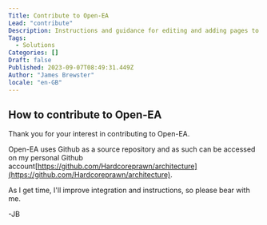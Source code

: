 ```yaml
---
Title: Contribute to Open-EA
Lead: "contribute"
Description: Instructions and guidance for editing and adding pages to the Open-EA repository.
Tags:
  - Solutions
Categories: []
Draft: false
Published: 2023-09-07T08:49:31.449Z
Author: "James Brewster"
locale: "en-GB"
---
```


## How to contribute to Open-EA

Thank you for your interest in contributing to Open-EA.

Open-EA uses Github as a source repository and as such can be accessed on my personal Github account[https://github.com/Hardcoreprawn/architecture](https://github.com/Hardcoreprawn/architecture).

As I get time, I'll improve integration and instructions, so please bear with me.

-JB